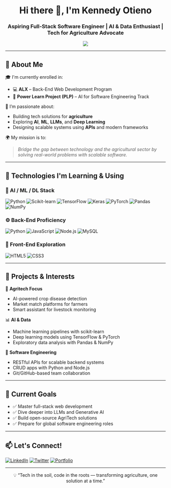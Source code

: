 <!-- Banner Section -->
<h1 align="center">Hi there 👋, I'm Kennedy Otieno</h1>
<h3 align="center">Aspiring Full-Stack Software Engineer | AI & Data Enthusiast | Tech for Agriculture Advocate</h3>

<p align="center">
  <img src="https://readme-typing-svg.demolab.com/?lines=Back-End%20Developer%20|%20AI%20for%20SE%20Explorer;Bridging%20Tech%20%26%20Agriculture;Building%20Meaningful%20Solutions" />
</p>

---

## 🚀 About Me

🎓 I'm currently enrolled in:
- 💻 **ALX** – Back-End Web Development Program
- 🤖 **Power Learn Project (PLP)** – AI for Software Engineering Track

🌱 I’m passionate about:
- Building tech solutions for **agriculture**
- Exploring **AI**, **ML**, **LLMs**, and **Deep Learning**
- Designing scalable systems using **APIs** and modern frameworks

🌍 My mission is to:
> _Bridge the gap between technology and the agricultural sector by solving real-world problems with scalable software._

---

## 🧠 Technologies I'm Learning & Using

### 🧪 AI / ML / DL Stack
![Python](https://img.shields.io/badge/Python-3776AB?style=flat&logo=python&logoColor=white)
![Scikit-learn](https://img.shields.io/badge/scikit--learn-F7931E?style=flat&logo=scikit-learn&logoColor=white)
![TensorFlow](https://img.shields.io/badge/TensorFlow-FF6F00?style=flat&logo=tensorflow&logoColor=white)
![Keras](https://img.shields.io/badge/Keras-D00000?style=flat&logo=keras&logoColor=white)
![PyTorch](https://img.shields.io/badge/PyTorch-EE4C2C?style=flat&logo=pytorch&logoColor=white)
![Pandas](https://img.shields.io/badge/Pandas-150458?style=flat&logo=pandas)
![NumPy](https://img.shields.io/badge/NumPy-013243?style=flat&logo=numpy)

### ⚙️ Back-End Proficiency
![Python](https://img.shields.io/badge/Python-3776AB?style=flat&logo=python&logoColor=white)
![JavaScript](https://img.shields.io/badge/JavaScript-F7DF1E?style=flat&logo=javascript&logoColor=black)
![Node.js](https://img.shields.io/badge/Node.js-339933?style=flat&logo=nodedotjs&logoColor=white)
![MySQL](https://img.shields.io/badge/MySQL-4479A1?style=flat&logo=mysql&logoColor=white)

### 🧩 Front-End Exploration
![HTML5](https://img.shields.io/badge/HTML5-E34F26?style=flat&logo=html5&logoColor=white)
![CSS3](https://img.shields.io/badge/CSS3-1572B6?style=flat&logo=css3&logoColor=white)

---

## 🧪 Projects & Interests

🚜 **Agritech Focus**  
- AI-powered crop disease detection  
- Market match platforms for farmers  
- Smart assistant for livestock monitoring

📊 **AI & Data**  
- Machine learning pipelines with scikit-learn  
- Deep learning models using TensorFlow & PyTorch  
- Exploratory data analysis with Pandas & NumPy

🔧 **Software Engineering**
- RESTful APIs for scalable backend systems  
- CRUD apps with Python and Node.js  
- Git/GitHub-based team collaboration

---

## 🌱 Current Goals

- ✅ Master full-stack web development  
- ✅ Dive deeper into LLMs and Generative AI  
- ✅ Build open-source AgriTech solutions  
- ✅ Prepare for global software engineering roles

---

## 📫 Let's Connect!

[![LinkedIn](https://img.shields.io/badge/LinkedIn-blue?style=flat&logo=linkedin)](https://www.linkedin.com/in/kennedy-otieno-36042a213/)
[![Twitter](https://img.shields.io/badge/Twitter-1DA1F2?style=flat&logo=twitter&logoColor=white)](https://x.com/OtienoK68413362)
[![Portfolio](https://img.shields.io/badge/Portfolio-000?style=flat&logo=firefox&logoColor=white)](https://kennedy-otieno-1b2d82.netlify.app/)

---

<p align="center">💡 “Tech in the soil, code in the roots — transforming agriculture, one solution at a time.”</p>
